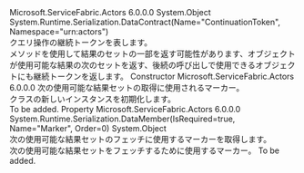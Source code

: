 <Type Name="ContinuationToken" FullName="Microsoft.ServiceFabric.Actors.Query.ContinuationToken">
  <TypeSignature Language="C#" Value="public class ContinuationToken" />
  <TypeSignature Language="ILAsm" Value=".class public auto ansi beforefieldinit ContinuationToken extends System.Object" />
  <TypeSignature Language="DocId" Value="T:Microsoft.ServiceFabric.Actors.Query.ContinuationToken" />
  <TypeSignature Language="VB.NET" Value="Public Class ContinuationToken" />
  <TypeSignature Language="F#" Value="type ContinuationToken = class" />
  <AssemblyInfo>
    <AssemblyName>Microsoft.ServiceFabric.Actors</AssemblyName>
    <AssemblyVersion>6.0.0.0</AssemblyVersion>
  </AssemblyInfo>
  <Base>
    <BaseTypeName>System.Object</BaseTypeName>
  </Base>
  <Interfaces />
  <Attributes>
    <Attribute>
      <AttributeName>System.Runtime.Serialization.DataContract(Name="ContinuationToken", Namespace="urn:actors")</AttributeName>
    </Attribute>
  </Attributes>
  <Docs>
    <summary>
            クエリ操作の継続トークンを表します。
            </summary>
    <remarks>メソッドを使用して結果のセットの一部を返す可能性があります、<see cref="T:Microsoft.ServiceFabric.Actors.Query.PagedResult`1" />オブジェクトが使用可能な結果の次のセットを返す、後続の呼び出しで使用できるオブジェクトにも継続トークンを返します。</remarks>
  </Docs>
  <Members>
    <Member MemberName=".ctor">
      <MemberSignature Language="C#" Value="public ContinuationToken (object marker);" />
      <MemberSignature Language="ILAsm" Value=".method public hidebysig specialname rtspecialname instance void .ctor(object marker) cil managed" />
      <MemberSignature Language="DocId" Value="M:Microsoft.ServiceFabric.Actors.Query.ContinuationToken.#ctor(System.Object)" />
      <MemberSignature Language="VB.NET" Value="Public Sub New (marker As Object)" />
      <MemberSignature Language="F#" Value="new Microsoft.ServiceFabric.Actors.Query.ContinuationToken : obj -&gt; Microsoft.ServiceFabric.Actors.Query.ContinuationToken" Usage="new Microsoft.ServiceFabric.Actors.Query.ContinuationToken marker" />
      <MemberType>Constructor</MemberType>
      <AssemblyInfo>
        <AssemblyName>Microsoft.ServiceFabric.Actors</AssemblyName>
        <AssemblyVersion>6.0.0.0</AssemblyVersion>
      </AssemblyInfo>
      <Parameters>
        <Parameter Name="marker" Type="System.Object" />
      </Parameters>
      <Docs>
        <param name="marker">次の使用可能な結果セットの取得に使用されるマーカー。</param>
        <summary>
            <see cref="T:Microsoft.ServiceFabric.Actors.Query.ContinuationToken" /> クラスの新しいインスタンスを初期化します。
            </summary>
        <remarks>To be added.</remarks>
      </Docs>
    </Member>
    <Member MemberName="Marker">
      <MemberSignature Language="C#" Value="public object Marker { get; }" />
      <MemberSignature Language="ILAsm" Value=".property instance object Marker" />
      <MemberSignature Language="DocId" Value="P:Microsoft.ServiceFabric.Actors.Query.ContinuationToken.Marker" />
      <MemberSignature Language="VB.NET" Value="Public ReadOnly Property Marker As Object" />
      <MemberSignature Language="F#" Value="member this.Marker : obj" Usage="Microsoft.ServiceFabric.Actors.Query.ContinuationToken.Marker" />
      <MemberType>Property</MemberType>
      <AssemblyInfo>
        <AssemblyName>Microsoft.ServiceFabric.Actors</AssemblyName>
        <AssemblyVersion>6.0.0.0</AssemblyVersion>
      </AssemblyInfo>
      <Attributes>
        <Attribute>
          <AttributeName>System.Runtime.Serialization.DataMember(IsRequired=true, Name="Marker", Order=0)</AttributeName>
        </Attribute>
      </Attributes>
      <ReturnValue>
        <ReturnType>System.Object</ReturnType>
      </ReturnValue>
      <Docs>
        <summary>
            次の使用可能な結果セットのフェッチに使用するマーカーを取得します。
            </summary>
        <value>次の使用可能な結果セットをフェッチするために使用するマーカー。</value>
        <remarks>To be added.</remarks>
      </Docs>
    </Member>
  </Members>
</Type>